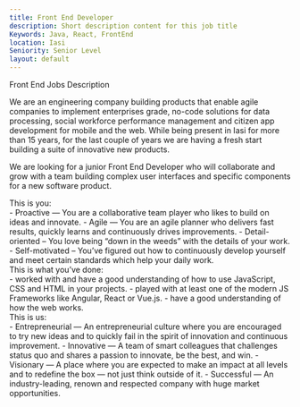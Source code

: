 ```yaml
---
title: Front End Developer
description: Short description content for this job title
Keywords: Java, React, FrontEnd
location: Iasi
Seniority: Senior Level
layout: default
---
```


<div class= "second-page-headline">Front End Jobs Description</div> 

We are an engineering company building products that enable agile companies to implement enterprises grade, no-code solutions for data processing, social workforce performance management and citizen app development for mobile and the web. While being present in Iasi for more than 15 years, for the last couple of years we are having a fresh start building a suite of innovative new products.

We are looking for a junior Front End Developer who will collaborate and grow with a team building complex user interfaces and specific components for a new software product.
<div id="job-lst-line-second-page"> </div>

<div class= "second-page-headline">
This is you:</div>
 - Proactive — You are a collaborative team player who likes to build on ideas and innovate.
 - Agile — You are an agile planner who delivers fast results, quickly learns and continuously drives improvements.
 - Detail-oriented – You love being “down in the weeds” with the details of your work.
 - Self-motivated – You’ve figured out how to continuously develop yourself and meet certain standards which help your daily work.

<div class= "second-page-headline"> This is what you’ve done:</div>
 - worked with and have a good understanding of how to use JavaScript, CSS and HTML in your projects.
 - played with at least one of the modern JS Frameworks like Angular, React or Vue.js.
 - have a good understanding of how the web works.

<div class= "second-page-headline">This is us:</div>
 - Entrepreneurial — An entrepreneurial culture where you are encouraged to try new ideas and to quickly fail in the spirit of innovation and continuous improvement.
 - Innovative — A team of smart colleagues that challenges status quo and shares a passion to innovate, be the best, and win.
 - Visionary — A place where you are expected to make an impact at all levels and to redefine the box — not just think outside of it.
 - Successful — An industry-leading, renown and respected company with huge market opportunities.

 
